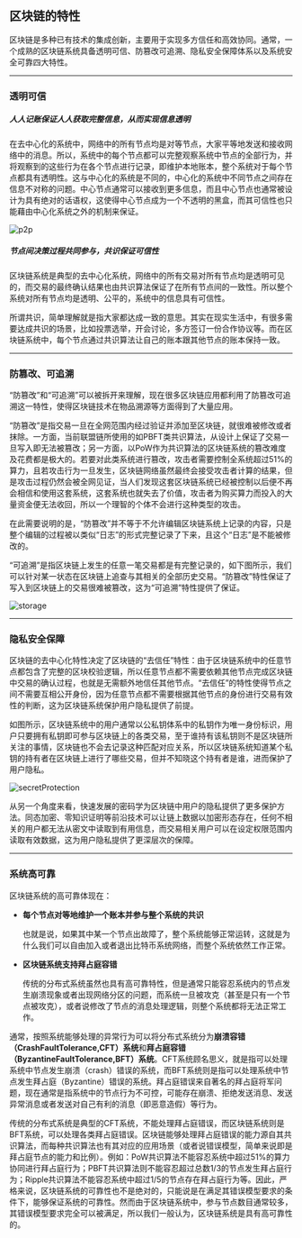 ## 区块链的特性

区块链是多种已有技术的集成创新，主要用于实现多方信任和高效协同。通常，一个成熟的区块链系统具备透明可信、防篡改可追溯、隐私安全保障体系以及系统安全可靠四大特性。

***

### 透明可信

##### 人人记账保证人人获取完整信息，从而实现信息透明

在去中心化的系统中，网络中的所有节点均是对等节点，大家平等地发送和接收网络中的消息。所以，系统中的每个节点都可以完整观察系统中节点的全部行为，并将观察到的这些行为在各个节点进行记录，即维护本地账本，整个系统对于每个节点都具有透明性。这与中心化的系统是不同的，中心化的系统中不同节点之间存在信息不对称的问题。中心节点通常可以接收到更多信息，而且中心节点也通常被设计为具有绝对的话语权，这使得中心节点成为一个不透明的黑盒，而其可信性也只能藉由中心化系统之外的机制来保证。

![p2p](D7FFE92F0FC64A978801897CE8533BCC)

##### 节点间决策过程共同参与，共识保证可信性

区块链系统是典型的去中心化系统，网络中的所有交易对所有节点均是透明可见的，而交易的最终确认结果也由共识算法保证了在所有节点间的一致性。所以整个系统对所有节点均是透明、公平的，系统中的信息具有可信性。

所谓共识，简单理解就是指大家都达成一致的意思。其实在现实生活中，有很多需要达成共识的场景，比如投票选举，开会讨论，多方签订一份合作协议等。而在区块链系统中，每个节点通过共识算法让自己的账本跟其他节点的账本保持一致。

***

### 防篡改、可追溯

“防篡改”和“可追溯”可以被拆开来理解，现在很多区块链应用都利用了防篡改可追溯这一特性，使得区块链技术在物品溯源等方面得到了大量应用。

“防篡改”是指交易一旦在全网范围内经过验证并添加至区块链，就很难被修改或者抹除。一方面，当前联盟链所使用的如PBFT类共识算法，从设计上保证了交易一旦写入即无法被篡改；另一方面，以PoW作为共识算法的区块链系统的篡改难度及花费都是极大的。若要对此类系统进行篡改，攻击者需要控制全系统超过51%的算力，且若攻击行为一旦发生，区块链网络虽然最终会接受攻击者计算的结果，但是攻击过程仍然会被全网见证，当人们发现这套区块链系统已经被控制以后便不再会相信和使用这套系统，这套系统也就失去了价值，攻击者为购买算力而投入的大量资金便无法收回，所以一个理智的个体不会进行这种类型的攻击。

在此需要说明的是，“防篡改”并不等于不允许编辑区块链系统上记录的内容，只是整个编辑的过程被以类似“日志”的形式完整记录了下来，且这个“日志”是不能被修改的。

“可追溯”是指区块链上发生的任意一笔交易都是有完整记录的，如下图所示，我们可以针对某一状态在区块链上追查与其相关的全部历史交易。“防篡改”特性保证了写入到区块链上的交易很难被篡改，这为“可追溯”特性提供了保证。

![storage](2392108DF49F4C7A9F2AFCD3E5F0E1A1)

***

### 隐私安全保障

区块链的去中心化特性决定了区块链的“去信任”特性：由于区块链系统中的任意节点都包含了完整的区块校验逻辑，所以任意节点都不需要依赖其他节点完成区块链中交易的确认过程，也就是无需额外地信任其他节点。“去信任”的特性使得节点之间不需要互相公开身份，因为任意节点都不需要根据其他节点的身份进行交易有效性的判断，这为区块链系统保护用户隐私提供了前提。

如图所示，区块链系统中的用户通常以公私钥体系中的私钥作为唯一身份标识，用户只要拥有私钥即可参与区块链上的各类交易，至于谁持有该私钥则不是区块链所关注的事情，区块链也不会去记录这种匹配对应关系，所以区块链系统知道某个私钥的持有者在区块链上进行了哪些交易，但并不知晓这个持有者是谁，进而保护了用户隐私。

![secretProtection](CCA7F3E450934DFCA36327D4EE72FAC4)

从另一个角度来看，快速发展的密码学为区块链中用户的隐私提供了更多保护方法。同态加密、零知识证明等前沿技术可以让链上数据以加密形态存在，任何不相关的用户都无法从密文中读取到有用信息，而交易相关用户可以在设定权限范围内读取有效数据，这为用户隐私提供了更深层次的保障。

***

### 系统高可靠

区块链系统的高可靠体现在：

- **每个节点对等地维护一个账本并参与整个系统的共识**

  也就是说，如果其中某一个节点出故障了，整个系统能够正常运转，这就是为什么我们可以自由加入或者退出比特币系统网络，而整个系统依然工作正常。

- **区块链系统支持拜占庭容错**

  传统的分布式系统虽然也具有高可靠特性，但是通常只能容忍系统内的节点发生崩溃现象或者出现网络分区的问题，而系统一旦被攻克（甚至是只有一个节点被攻克），或者说修改了节点的消息处理逻辑，则整个系统都将无法正常工作。

通常，按照系统能够处理的异常行为可以将分布式系统分为**崩溃容错（CrashFaultTolerance,CFT）系统**和**拜占庭容错（ByzantineFaultTolerance,BFT）系统**。CFT系统顾名思义，就是指可以处理系统中节点发生崩溃（crash）错误的系统，而BFT系统则是指可以处理系统中节点发生拜占庭（Byzantine）错误的系统。拜占庭错误来自著名的拜占庭将军问题，现在通常是指系统中的节点行为不可控，可能存在崩溃、拒绝发送消息、发送异常消息或者发送对自己有利的消息（即恶意造假）等行为。

传统的分布式系统是典型的CFT系统，不能处理拜占庭错误，而区块链系统则是BFT系统，可以处理各类拜占庭错误。区块链能够处理拜占庭错误的能力源自其共识算法，而每种共识算法也有其对应的应用场景（或者说错误模型，简单来说即是拜占庭节点的能力和比例）。例如：PoW共识算法不能容忍系统中超过51%的算力协同进行拜占庭行为；PBFT共识算法则不能容忍超过总数1/3的节点发生拜占庭行为；Ripple共识算法不能容忍系统中超过1/5的节点存在拜占庭行为等。因此，严格来说，区块链系统的可靠性也不是绝对的，只能说是在满足其错误模型要求的条件下，能够保证系统的可靠性。然而由于区块链系统中，参与节点数目通常较多，其错误模型要求完全可以被满足，所以我们一般认为，区块链系统是具有高可靠性的。